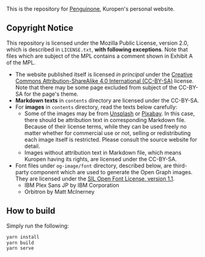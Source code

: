 This is the repository for [Penguinone](https://penguinone.kuropen.org/), Kuropen's personal website.

## Copyright Notice

This repository is licensed under the Mozilla Public License, version 2.0, which is described in `LICENSE.txt`, **with following exceptions**. Note that files which are subject of the MPL contains a comment shown in Exhibit A of the MPL.

- The website published itself is licensed *in principal* under the [Creative Commons Attribution-ShareAlike 4.0 International (CC-BY-SA)](https://creativecommons.org/licenses/by-sa/4.0/) license. Note that there may be some page excluded from subject of the CC-BY-SA for the page's theme.
- **Markdown texts** in `contents` directory are licensed under the CC-BY-SA.
- For **images** in `contents` directory, read the texts below carefully:
    - Some of the images may be from [Unsplash](https://unsplash.com/license) or [Pixabay](https://pixabay.com/ja/service/terms/). 
    In this case, there should be attribution text in corresponding Markdown file. 
    Because of their license terms, while they can be used freely no matter whether for commercial use or not, 
    selling or redistributing each image itself is restricted. Please consult the source website for detail.
    - Images without attribution text in Markdown file, which means Kuropen having its rights, are licensed under the CC-BY-SA.
- Font files under `og-image/font` directory, described below, are third-party component which are used to generate the Open Graph images. 
They are licensed under the [SIL Open Font License, version 1.1](https://scripts.sil.org/cms/scripts/page.php?item_id=OFL_web).
    - IBM Plex Sans JP by IBM Corporation
    - Orbitron by Matt McInerney

## How to build
Simply run the following:

```bash
yarn install
yarn build
yarn serve
```
